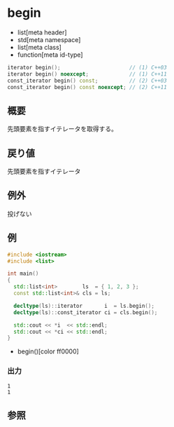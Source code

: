 # begin
* list[meta header]
* std[meta namespace]
* list[meta class]
* function[meta id-type]

```cpp
iterator begin();                      // (1) C++03
iterator begin() noexcept;             // (1) C++11
const_iterator begin() const;          // (2) C++03
const_iterator begin() const noexcept; // (2) C++11
```

## 概要
先頭要素を指すイテレータを取得する。


## 戻り値
先頭要素を指すイテレータ


## 例外
投げない


## 例
```cpp example
#include <iostream>
#include <list>

int main()
{
  std::list<int>        ls  = { 1, 2, 3 };
  const std::list<int>& cls = ls;

  decltype(ls)::iterator       i  = ls.begin();
  decltype(ls)::const_iterator ci = cls.begin();

  std::cout << *i  << std::endl;
  std::cout << *ci << std::endl;
}
```
* begin()[color ff0000]

### 出力
```
1
1
```

## 参照


